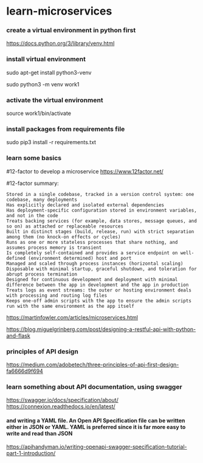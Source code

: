 # learn-microservices
### create a virtual environment in python first

https://docs.python.org/3/library/venv.html

### install virtual environment
sudo apt-get install python3-venv

sudo python3 -m venv work1

### activate the virtual environment

source work1/bin/activate

### install packages from requirements file

sudo pip3 install -r requirements.txt

### learn some basics

#12-factor to develop a microservice
https://www.12factor.net/

#12-factor summary:

    Stored in a single codebase, tracked in a version control system: one codebase, many deployments
    Has explicitly declared and isolated external dependencies
    Has deployment-specific configuration stored in environment variables, and not in the code
    Treats backing services (for example, data stores, message queues, and so on) as attached or replaceable resources
    Built in distinct stages (build, release, run) with strict separation among them (no knock-on effects or cycles)
    Runs as one or more stateless processes that share nothing, and assumes process memory is transient
    Is completely self-contained and provides a service endpoint on well-defined (environment determined) host and port
    Managed and scaled through process instances (horizontal scaling)
    Disposable with minimal startup, graceful shutdown, and toleration for abrupt process termination
    Designed for continuous development and deployment with minimal difference between the app in development and the app in production
    Treats logs as event streams: the outer or hosting environment deals with processing and routing log files
    Keeps one-off admin scripts with the app to ensure the admin scripts run with the same environment as the app itself

https://martinfowler.com/articles/microservices.html

https://blog.miguelgrinberg.com/post/designing-a-restful-api-with-python-and-flask

### principles of API design

https://medium.com/adobetech/three-principles-of-api-first-design-fa6666d9f694

### learn something about API documentation, using swagger

https://swagger.io/docs/specification/about/
https://connexion.readthedocs.io/en/latest/

#### and writing a YAML file. An Open API Specification file can be written either in JSON or YAML. YAML is preferred since it is far more easy to write and read than JSON

https://apihandyman.io/writing-openapi-swagger-specification-tutorial-part-1-introduction/
